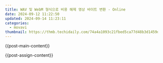 ```yaml
---
title: WAV 및 WebM 형식으로 비용 해제 영상 바이트 변환 - Online
date: 2024-09-12 11:22:50
updated: 2024-09-14 11:23:11
categories:
  - movavi
thumbnail: https://thmb.techidaily.com/74a4a1093c21fbed5ca77d48b3d1459dd3aa5036bc18134bd1752c7ab7f277b6.jpg
---
```


{{post-main-content}}

<ins class="adsbygoogle"
     style="display:block"
     data-ad-format="autorelaxed"
     data-ad-client="ca-pub-7571918770474297"
     data-ad-slot="1223367746"></ins>

{{post-assign-content}}

<ins class="adsbygoogle"
     style="display:block"
     data-ad-client="ca-pub-7571918770474297"
     data-ad-slot="8358498916"
     data-ad-format="auto"
     data-full-width-responsive="true"></ins>
